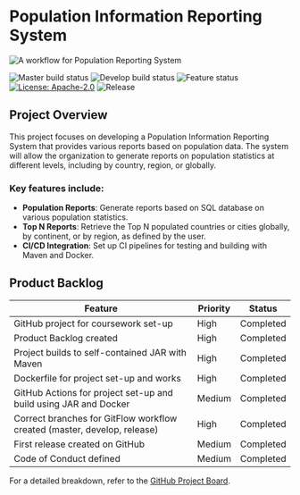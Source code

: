 # Population Information Reporting System

![A workflow for Population Reporting System](https://img.shields.io/badge/A%20workflow%20for%20Population%20Reporting%20System-passing-brightgreen)

![Master build status](https://img.shields.io/badge/Master%20build-passing-brightgreen)
![Develop build status](https://img.shields.io/badge/Develop%20build-passing-brightgreen)
![Feature status](https://img.shields.io/badge/Feature-passing-brightgreen)
[![License: Apache-2.0](https://img.shields.io/badge/license-Apache--2.0-brightgreen)](https://opensource.org/licenses/Apache-2.0)
![Release](https://img.shields.io/badge/release-no%20releases%20found-red)

## Project Overview

This project focuses on developing a Population Information Reporting System that provides various reports based on population data. The system will allow the organization to generate reports on population statistics at different levels, including by country, region, or globally.

### Key features include:
- **Population Reports**: Generate reports based on SQL database on various population statistics.
- **Top N Reports**: Retrieve the Top N populated countries or cities globally, by continent, or by region, as defined by the user.
- **CI/CD Integration**: Set up CI pipelines for testing and building with Maven and Docker.

## Product Backlog

| Feature                                                   | Priority   | Status        |
|-----------------------------------------------------------|------------|---------------|
| GitHub project for coursework set-up                      | High       | Completed     |
| Product Backlog created                                   | High       | Completed     |
| Project builds to self-contained JAR with Maven           | High       | Completed     |
| Dockerfile for project set-up and works                   | High       | Completed     |
| GitHub Actions for project set-up and build using JAR and Docker | Medium    | Completed    |
| Correct branches for GitFlow workflow created (master, develop, release) | High | Completed   |
| First release created on GitHub                           | Medium     | Completed    |
| Code of Conduct defined                                   | Medium     | Completed    |

For a detailed breakdown, refer to the [GitHub Project Board](#).

